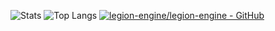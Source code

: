 ![Stats](https://github-readme-stats.vercel.app/api?username=GlynLeine&show_icons=true&theme=nord)
![Top Langs](https://github-readme-stats.vercel.app/api/top-langs/?username=GlynLeine&hide=mathematica&layout=compact&theme=nord)
[![legion-engine/legion-engine - GitHub](https://github-readme-stats.vercel.app/api/pin/?username=legion-engine&repo=legion-engine&theme=nord)](https://github.com/Legion-Engine/Legion-Engine)

<!--
**GlynLeine/GlynLeine** is a ✨ _special_ ✨ repository because its `README.md` (this file) appears on your GitHub profile.

Here are some ideas to get you started:

- 🔭 I’m currently working on ...
- 🌱 I’m currently learning ...
- 👯 I’m looking to collaborate on ...
- 🤔 I’m looking for help with ...
- 💬 Ask me about ...
- 📫 How to reach me: ...
- 😄 Pronouns: ...
- ⚡ Fun fact: ...
-->
